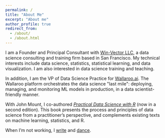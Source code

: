```yaml
---
permalink: /
title: "About Me"
excerpt: "About me"
author_profile: true
redirect_from: 
  - /about/
  - /about.html
---
```


I am a Founder and Principal Consultant with [Win-Vector LLC](https://win-vector.com/), a data science consulting and training firm based in San Francisco. My technical interests include data science, statistics, statistical learning, and data visualization. I am also interested in data science training and teaching.

In addition, I am the VP of Data Science Practice for [Wallaroo.ai](https://www.wallaroo.ai/). The Wallaroo platform orchestrates the data science "last mile": deploying, managing, and monitoring ML models in production, in a data scientist-friendly manner.

With John Mount, I co-authored [<em>Practical Data Science with R</em>](https://www.manning.com/books/practical-data-science-with-r-second-edition) (now in a second edition). This book presents the process and principles of data science from a practitioner’s perspective, and complements existing texts on machine learning, statistics, and R.

When I’m not working, I [write](https://ninazumel.com/nina-other-writing/) and [dance](http://www.dholrhythms.com/).

